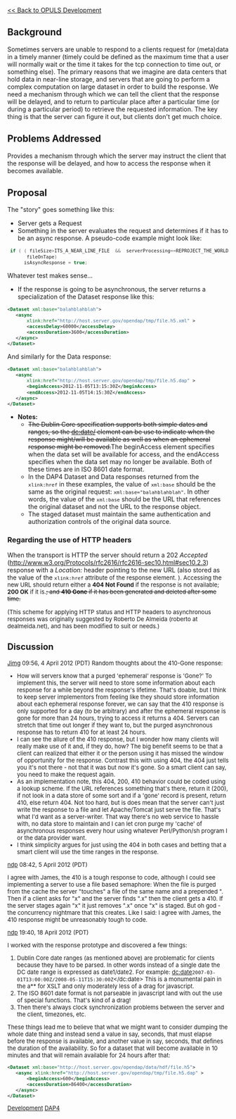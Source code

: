 [\<\< Back to OPULS Development](OPULS_Development "wikilink")

## Background

Sometimes servers are unable to respond to a clients request for
(meta)data in a timely manner (timely could be defined as the maximum
time that a user will normally wait or the time it takes for the tcp
connection to time out, or something else). The primary reasons that we
imagine are data centers that hold data in near-line storage, and
servers that are going to perform a complex computation on large dataset
in order to build the response. We need a mechanism through which we can
tell the client that the response will be delayed, and to return to
particular place after a particular time (or during a particular period)
to retrieve the requested information. The key thing is that the server
can figure it out, but clients don't get much choice.

## Problems Addressed

Provides a mechanism through which the server may instruct the client
that the response will be delayed, and how to access the response when
it becomes available.

## Proposal

The "story" goes something like this:

- Server gets a Request
- Something in the server evaluates the request and determines if it has
  to be an async response. A pseudo-code example might look like:

<font size="2">

``` java
 if ( ( fileSize>ITS_A_NEAR_LINE_FILE  &&  serverProcessing==REPROJECT_THE_WORLD) ||
       fileOnTape)
      isAsyncResponse = true;
```

</font>


Whatever test makes sense…

- If the response is going to be asynchronous, the server returns a
  specialization of the Dataset response like this:

<font size="2">

``` xml
<Dataset xml:base="balahblahblah">
   <async
       xlink:href="http://host.server.gov/opendap/tmp/file.h5.xml" >
       <accessDelay>60000</accessDelay>
       <accessDuration>3600</accessDuration>
   </async>
</Dataset>
```

</font>


And similarly for the Data response:

<font size="2">

``` xml
<Dataset xml:base="balahblahblah">
   <async
       xlink:href="http://host.server.gov/opendap/tmp/file.h5.dap" >
       <beginAccess>2012-11-05T13:15:30Z</beginAccess>
       <endAccess>2012-11-05T14:15:30Z</endAccess>
   </async>
</Dataset>
```

</font>

- **Notes:**
  - ~~The Dublin Core specification supports both simple dates and
    ranges, so the <dc:date/> element can be use to indicate when the
    response might/will be available as well as when an ephemeral
    response might be removed.~~The beginAccess element specifies when
    the data set will be available for access, and the endAccess
    specifies when the data set may no longer be available. Both of
    these times are in ISO 8601 date format.
  - In the DAP4 Dataset and Data responses returned from the
    <font size="2">`xlink:href`</font> in these examples, the value of
    <font size="2">`xml:base`</font> should be the same as the original
    request: <font size="2">`xml:base="balahblahblah"`</font>. In other
    words, the value of the <font size="2">`xml:base`</font> should be
    the URL that references the original dataset and not the URL to the
    response object.
  - The staged dataset must maintain the same authentication and
    authorization controls of the original data source.

### Regarding the use of HTTP headers

When the transport is HTTP the server should return a 202 *Accepted*
(http://www.w3.org/Protocols/rfc2616/rfc2616-sec10.html#sec10.2.3)
response with a *Location:* header pointing to the new URL (also stored
as the value of the <font size="2">`xlink:href` attribute of the
<font size="2"><async /> response element. ). Accessing the new URL
should return either a **404 Not Found** if the response is not
available; **200 OK** if it is.~~; and **410 Gone** if it has been
generated and deleted after some time.~~

(This scheme for applying HTTP status and HTTP headers to asynchronous
responses was originally suggested by Roberto De Almeida (roberto at
dealmeida.net), and has been modified to suit or needs.)

## Discussion

[Jimg](User:Jimg "wikilink") 09:56, 4 April 2012 (PDT) Random thoughts
about the 410-Gone response:

- How will servers know that a purged 'ephemeral' response is 'Gone?' To
  implement this, the server will need to store some information about
  each response for a while beyond the response's lifetime. That's
  doable, but I think to keep server implementors from feeling like they
  should store information about each ephemeral response forever, we can
  say that the 410 response is only supported for a day (to be
  arbitrary) and after the ephemeral response is gone for more than 24
  hours, trying to access it returns a 404. Servers can stretch that
  time out longer if they want to, but the purged asynchronous response
  has to return 410 for at least 24 hours.
- I can see the allure of the 410 response, but I wonder how many
  clients will really make use of it and, if they do, how? The big
  benefit seems to be that a client can realized that either it or the
  person using it has missed the window of opportunity for the response.
  Contrast this with using 404, the 404 just tells you it's not there -
  not that it was but now it's gone. So a smart client can say, you need
  to make the request again.
- As an implementation note, this 404, 200, 410 behavior could be coded
  using a lookup scheme. If the URL references something that's there,
  return it (200), if not look in a data store of some sort and if a
  'gone' record is present, return 410, else return 404. Not too hard,
  but is does mean that the server can't just write the response to a
  file and let Apache/Tomcat just serve the file. That's what I'd want
  as a server-writer. That way there's no web service to hassle with, no
  data store to maintain and I can let cron purge my 'cache' of
  asynchronous responses every hour using whatever Perl/Python/sh
  program I or the data provider want.
- I think simplicity argues for just using the 404 in both cases and
  betting that a smart client will use the time ranges in the response.

[ndp](User:Ndp "wikilink") 08:42, 5 April 2012 (PDT)


I agree with James, the 410 is a tough response to code, although I
could see implementing a server to use a file based semaphore: When the
file is purged from the cache the server "touches" a file of the same
name and a prepended ". Then if a client asks for "x" and the server
finds ".x" then the client gets a 410. If the server stages again "x" it
just removes ".x" once "x" is staged. But oh god - the concurrency
nightmare that this creates. Like I said: I agree with James, the 410
response might be unreasonably tough to code.

[ndp](User:Ndp "wikilink") 19:40, 18 April 2012 (PDT)


I worked with the response prototype and discovered a few things:

1.  Dublin Core date ranges (as mentioned above) are problematic for
    clients because they have to be parsed. In other words instead of a
    single date the DC date range is expressed as date1/date2. For
    example:
    <font size="2"><dc:date>`2007-03-01T13:00:00Z/2008-05-11T15:30:00Z`</dc:date></font>
    This is a monumental pain in the a\*\* for XSLT and only moderately
    less of a drag for javascript.
2.  The ISO 8601 date format is not parseable in javascript land with
    out the use of special functions. That's kind of a drag!
3.  Then there's always clock synchronization problems between the
    server and the client, timezones, etc.

These things lead me to believe that what we might want to consider
dumping the whole date thing and instead send a value in say, seconds,
that must elapse before the response is available, and another value in
say, seconds, that defines the duration of the availability. So for a
dataset that will become available in 10 minutes and that will remain
available for 24 hours after that:

<font size="2">

``` xml
<Dataset xml:base="http://host.server.gov/opendap/data/hdf/file.h5">
   <async xlink:href="http://host.server.gov/opendap/tmp/file.h5.dap" >
       <beginAccess>600</beginAccess>
       <accessDuration>86400</accessDuration>
   </async>
</Dataset>
```

</font>

[Development](Category:Development "wikilink")
[DAP4](Category:DAP4 "wikilink")